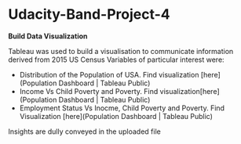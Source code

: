 # Udacity-Band-Project-4

**Build Data Visualization**

Tableau was used to  build  a visualisation to communicate  information derived from 2015 US Census
Variables  of particular interest were:
- Distribution of the Population of USA. Find visualization [here](Population Dashboard | Tableau Public)
- Income Vs Child Poverty and Poverty. Find visualization[here](Population Dashboard | Tableau Public)
- Employment Status Vs Inocme, Child Poverty and Poverty. Find Visualization [here](Population Dashboard | Tableau Public)

Insights are dully conveyed in the uploaded file

